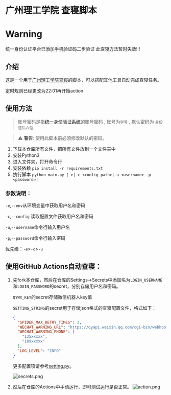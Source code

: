 # 广州理工学院 查寝脚本

# Warning

统一身份认证平台已添加手机验证码二步验证 此查寝方法暂时失效!!!


## 介绍

这是一个用于[广州理工学院查寝](https://xsfw.gzist.edu.cn/xsfw/sys/swmzncqapp/*default/index.do)的脚本，可以搭配其他工具自动完成查寝任务。

定时规则已经更改为22:01再开始action

## 使用方法

> 账号密码是指[统一身份验证系统](https://ids.gzist.edu.cn/lyuapServer/login)的账号密码
> , 账号为```学号```
> , 默认密码为 ```身份证后六位```

> ⚠️ **警告**: 使用此脚本前必须修改默认的密码。

1. 下载本仓库所有文件，把所有文件放到一个文件夹中
2. 安装Python3
3. 进入文件夹，打开命令行
3. 安装依赖
   ```pip install -r requirements.txt```
4. 执行脚本
   ```python main.py [-e|-c <config path>|-u <username> -p <password>]```

### 参数说明：

```-e```,```--env```从环境变量中获取用户名和密码

```-c```,```--config``` 读取配置文件获取用户名和密码

```-u```,```--username```命令行输入用户名

```-p```,```--password```命令行输入密码

优先级：```-e```>```-c```>```-u```

## 使用GitHub Actions自动查寝：

1. 先fork本仓库，然后在仓库的Settings->Secrets中添加名为```LOGIN_USERNAME```和```LOGIN_PASSWORD```的secret，分别存储用户名和密码。

   ```QYWX_KEY```的secret存储微信机器人key值

   ```SETTING_STRING```的secret用于存储json格式的查寝配置文件，格式如下：
   ```json
   {
     "SPIDER_MAX_RETRY_TIMES": 3,
     "WECHAT_WARNING_URL": "https://qyapi.weixin.qq.com/cgi-bin/webhook/send?key=a80dfdx-xxxx-xxxx-xxxx-xxxxxxxxxxxx",
     "WECHAT_WARNING_PHONE": [
       "135xxxxx",
       "189xxxxx"
     ],
     "LOG_LEVEL": "INFO"
   }
   ```
   更多配置项请参考[setting.py](./setting.py)。

   ![secrets.png](./doc/secrets.png)

3. 然后在仓库的Actions中手动运行，即可测试运行是否正常。
   ![action.png](./doc/action.png)
